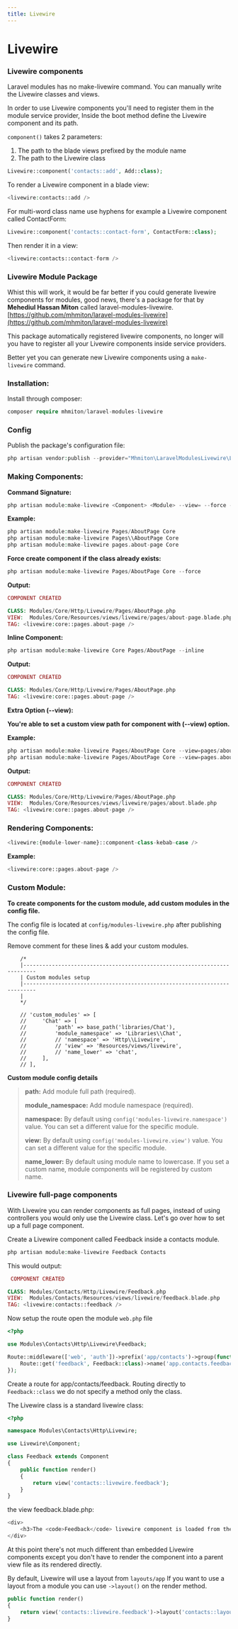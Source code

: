 ```yaml
---
title: Livewire 
---
```


# Livewire

### Livewire components 

Laravel modules has no make-livewire command. You can manually write the Livewire classes and views.

In order to use Livewire components you'll need to register them in the module service provider, Inside the boot method define the Livewire component and its path.

`component()` takes 2 parameters:

1) The path to the blade views prefixed by the module name
2) The path to the Livewire class

```php
Livewire::component('contacts::add', Add::class);
```

To render a Livewire component in a blade view:

```php
<livewire:contacts::add />
```

For multi-word class name use hyphens for example a Livewire component called ContactForm:

```php
Livewire::component('contacts::contact-form', ContactForm::class);
```

Then render it in a view:

```php
<livewire:contacts::contact-form />
```

### Livewire Module Package

Whist this will work, it would be far better if you could generate livewire components for modules, good news, there's a package for that by **Mehediul Hassan Miton** called laravel-modules-livewire. [https://github.com/mhmiton/laravel-modules-livewire](https://github.com/mhmiton/laravel-modules-livewire)

This package automatically registered livewire components, no longer will you have to register all your Livewire components inside service providers.

Better yet you can generate new Livewire components using a `make-livewire` command.

### Installation:

Install through composer:

```php
composer require mhmiton/laravel-modules-livewire
```

### Config

Publish the package's configuration file:

```php
php artisan vendor:publish --provider="Mhmiton\LaravelModulesLivewire\LaravelModulesLivewireServiceProvider"
```

### Making Components:

**Command Signature:**

```php
php artisan module:make-livewire <Component> <Module> --view= --force --inline --custom
```

**Example:**

```php
php artisan module:make-livewire Pages/AboutPage Core
php artisan module:make-livewire Pages\\AboutPage Core
php artisan module:make-livewire pages.about-page Core
```

**Force create component if the class already exists:**

```php
php artisan module:make-livewire Pages/AboutPage Core --force
```

**Output:**

```php
COMPONENT CREATED

CLASS: Modules/Core/Http/Livewire/Pages/AboutPage.php
VIEW:  Modules/Core/Resources/views/livewire/pages/about-page.blade.php
TAG: <livewire:core::pages.about-page />
```

**Inline Component:**

```php
php artisan module:make-livewire Core Pages/AboutPage --inline
```

**Output:**

```php
COMPONENT CREATED

CLASS: Modules/Core/Http/Livewire/Pages/AboutPage.php
TAG: <livewire:core::pages.about-page />
```

**Extra Option (--view):**

**You're able to set a custom view path for component with (--view) option.**

**Example:**

```php
php artisan module:make-livewire Pages/AboutPage Core --view=pages/about
php artisan module:make-livewire Pages/AboutPage Core --view=pages.about
```

**Output:**

```php
COMPONENT CREATED

CLASS: Modules/Core/Http/Livewire/Pages/AboutPage.php
VIEW:  Modules/Core/Resources/views/livewire/pages/about.blade.php
TAG: <livewire:core::pages.about-page />
```

### Rendering Components:

```php
<livewire:{module-lower-name}::component-class-kebab-case />
```

**Example:**

```php
<livewire:core::pages.about-page />
```

### Custom Module:

**To create components for the custom module, add custom modules in the config file.**

The config file is located at `config/modules-livewire.php` after publishing the config file.

Remove comment for these lines & add your custom modules.

```
    /*
    |--------------------------------------------------------------------------
    | Custom modules setup
    |--------------------------------------------------------------------------
    |
    */

    // 'custom_modules' => [
    //     'Chat' => [
    //         'path' => base_path('libraries/Chat'),
    //         'module_namespace' => 'Libraries\\Chat',
    //         // 'namespace' => 'Http\\Livewire',
    //         // 'view' => 'Resources/views/livewire',
    //         // 'name_lower' => 'chat',
    //     ],
    // ],
```

**Custom module config details**

> **path:** Add module full path (required).
>
> **module_namespace:** Add module namespace (required).
>
> **namespace:** By default using `config('modules-livewire.namespace')` value. You can set a different value for the specific module.
>
> **view:** By default using `config('modules-livewire.view')` value. You can set a different value for the specific module.
>
> **name_lower:** By default using module name to lowercase. If you set a custom name, module components will be registered by custom name.

### Livewire full-page components

With Livewire you can render components as full pages, instead of using controllers you would only use the Livewire class. Let's go over how to set up a full page component.

Create a Livewire component called Feedback inside a contacts module.

```php
php artisan module:make-livewire Feedback Contacts
```

This would output:

```php
 COMPONENT CREATED

CLASS: Modules/Contacts/Http/Livewire/Feedback.php
VIEW:  Modules/Contacts/Resources/views/livewire/feedback.blade.php
TAG: <livewire:contacts::feedback />
```

Now setup the route open the module `web.php` file 

```php
<?php

use Modules\Contacts\Http\Livewire\Feedback;

Route::middleware(['web', 'auth'])->prefix('app/contacts')->group(function() {
    Route::get('feedback', Feedback::class)->name('app.contacts.feedback');
});
```

Create a route for app/contacts/feedback. Routing directly to `Feedback::class` we do not specify a method only the class.

The Livewire class is a standard livewire class:

```php
<?php

namespace Modules\Contacts\Http\Livewire;

use Livewire\Component;

class Feedback extends Component
{
    public function render()
    {
        return view('contacts::livewire.feedback');
    }
}
```

the view feedback.blade.php:

```php
<div>
    <h3>The <code>Feedback</code> livewire component is loaded from the  <code>Contacts</code> module.</h3>
</div>
```

At this point there's not much different than embedded Livewire components except you don't have to render the component into a parent view file as its rendered directly.

By default, Livewire will use a layout from `layouts/app` If you want to use a layout from a module you can use `->layout()` on the render method.

```php
public function render()
{
    return view('contacts::livewire.feedback')->layout('contacts::layouts.app');
}
```